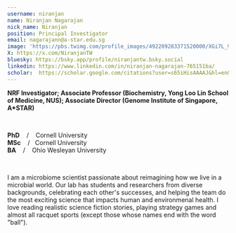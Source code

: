 ```yaml
---
username: niranjan
name: Niranjan Nagarajan
nick_name: Niranjan
position: Principal Investigator
email: nagarajann@a-star.edu.sg
image: 'https://pbs.twimg.com/profile_images/492209283371520000/XGi7L_94_400x400.jpeg'
X: https://x.com/NiranjanTW
bluesky: https://bsky.app/profile/niranjantw.bsky.social
linkedin: https://www.linkedin.com/in/niranjan-nagarajan-765151ba/
scholar:  https://scholar.google.com/citations?user=s65iHisAAAAJ&hl=en&oi=ao
---
```


**NRF Investigator; Associate Professor (Biochemistry, Yong Loo Lin School of Medicine, NUS); Associate Director (Genome Institute of Singapore, A*STAR)**

<br/>

**PhD** &nbsp;&nbsp; / &nbsp;&nbsp; Cornell University<br>
**MSc** &nbsp;&nbsp; / &nbsp;&nbsp;Cornell University<br>
**BA** &nbsp;&nbsp; / &nbsp;&nbsp;  Ohio Wesleyan University

<br/>

I am a microbiome scientist passionate about reimagining how we live in a microbial world. Our lab has students and researchers from diverse backgrounds, celebrating each other's successes, and helping the team do the most exciting science that impacts human and environmenal health. I love reading realistic science fiction stories, playing strategy games and almost all racquet sports (except those whose names end with the word "ball").